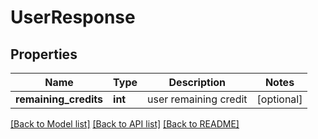 # UserResponse

## Properties
Name | Type | Description | Notes
------------ | ------------- | ------------- | -------------
**remaining_credits** | **int** | user remaining credit | [optional] 

[[Back to Model list]](../README.md#documentation-for-models) [[Back to API list]](../README.md#documentation-for-api-endpoints) [[Back to README]](../README.md)



